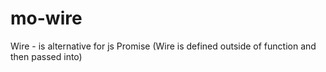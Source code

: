 # mo-wire
Wire - is alternative for js Promise (Wire is defined outside of function and then passed into)
